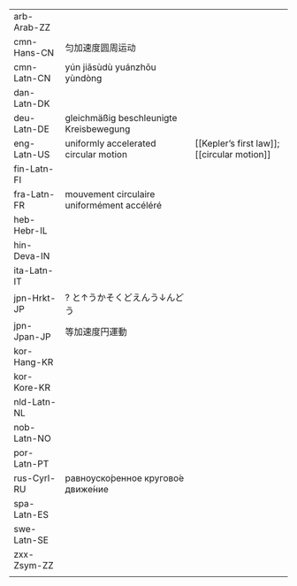 | | | |
|-|-|-|
| arb-Arab-ZZ |  |  |
| cmn-Hans-CN | 匀加速度圆周运动 |  |
| cmn-Latn-CN | yún jiāsùdù yuánzhōu yùndòng |  |
| dan-Latn-DK |  |  |
| deu-Latn-DE | gleichmäßig beschleunigte Kreisbewegung |  |
| eng-Latn-US | uniformly accelerated circular motion | [[Kepler’s first law]]; [[circular motion]] |
| fin-Latn-FI |  |  |
| fra-Latn-FR | mouvement circulaire uniformément accéléré |  |
| heb-Hebr-IL |  |  |
| hin-Deva-IN |  |  |
| ita-Latn-IT |  |  |
| jpn-Hrkt-JP | ? と↑うかそくどえんう↓んどう |  |
| jpn-Jpan-JP | 等加速度円運動 |  |
| kor-Hang-KR |  |  |
| kor-Kore-KR |  |  |
| nld-Latn-NL |  |  |
| nob-Latn-NO |  |  |
| por-Latn-PT |  |  |
| rus-Cyrl-RU | равноуско́ренное кругово́е движе́ние |  |
| spa-Latn-ES |  |  |
| swe-Latn-SE |  |  |
| zxx-Zsym-ZZ |  |  |
|  |  |  |
